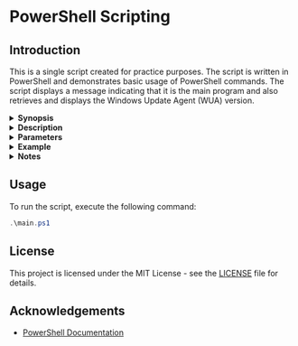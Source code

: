 # PowerShell Scripting

## Introduction

This is a single script created for practice purposes. The script is written in PowerShell and demonstrates basic usage of PowerShell commands. The script displays a message indicating that it is the main program and also retrieves and displays the Windows Update Agent (WUA) version.

<details>
<summary><strong>Synopsis</strong></summary>
This script is a practice script for PowerShell.
</details>

<details>
<summary><strong>Description</strong></summary>
The `main.ps1` script is a simple PowerShell script that demonstrates basic usage of PowerShell commands. It displays a message indicating that it is the main program and also retrieves and displays the Windows Update Agent (WUA) version.
</details>

<details>
<summary><strong>Parameters</strong></summary>
This script does not accept any parameters.
</details>

<details>
<summary><strong>Example</strong></summary>
To run the script, execute the following command: `.\main.ps1`
</details>

<details>
<summary><strong>Notes</strong></summary>
Author: AndresCdo
Date: 2022
</details>

## Usage

To run the script, execute the following command:

```powershell
.\main.ps1
```

## License

This project is licensed under the MIT License - see the [LICENSE](LICENSE) file for details.

## Acknowledgements

- [PowerShell Documentation](https://docs.microsoft.com/en-us/powershell/)
